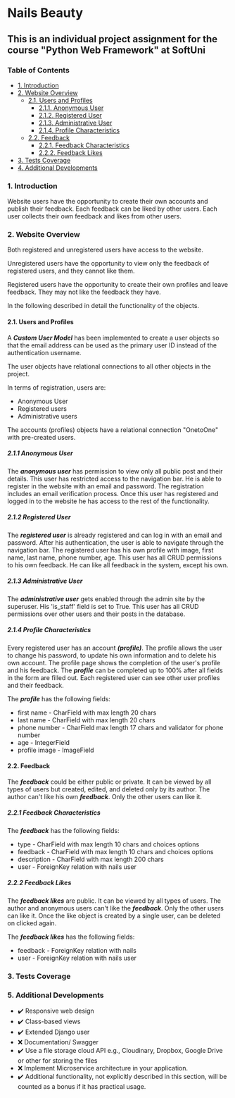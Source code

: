 # Nails Beauty
## This is an individual project assignment for the course "Python Web Framework" at SoftUni
### Table of Contents

* [1. Introduction](#chapter1)
* [2. Website Overview](#chapter2)
    * [2.1. Users and Profiles](#section_2_1)
        * [2.1.1. Anonymous User](#section_2_1_1)
        * [2.1.2. Registered User](#section_2_1_2)
        * [2.1.3. Administrative User](#section_2_1_3)
        * [2.1.4. Profile Characteristics](#section_2_1_4)
    * [2.2. Feedback](#section_2_2)
        * [2.2.1. Feedback Characteristics](#section_2_2_1)
        * [2.2.2. Feedback Likes](#section_2_2_2)
* [3. Tests Coverage](#section_3)
* [4. Additional Developments](#chapter4)

### 1. Introduction <a class="anchor" id="chapter1"></a>

Website users have the opportunity to create their own accounts and publish their feedback. Each feedback can be liked by other users. Each user collects their own feedback and likes from other
users.

### 2. Website Overview <a class="anchor" id="chapter2"></a>

Both registered and unregistered users have access to the website.

Unregistered users have the opportunity to view only the feedback of registered users, and they cannot like them.

Registered users have the opportunity to create their own profiles and leave feedback. They may not like the feedback they have.

In the following described in detail the functionality of the objects.

#### 2.1. Users and Profiles <a class="anchor" id="section_2_1"></a>

A ***Custom User Model*** has been implemented to create a user objects so that the email address can be used as the
primary user ID instead of the authentication username.

The user objects have relational connections to all other objects in the project.

In terms of registration, users are:

- Anonymous User
- Registered users
- Administrative users

The accounts (profiles) objects have a relational connection "OnetoOne" with pre-created users.

##### 2.1.1 Anonymous User <a class="anchor" id="section_2_1_1"></a>

The ***anonymous user*** has permission to view only all public post and their details. This user has restricted access
to the navigation bar. He is able to register in the website with an email and password. The registration includes an
email verification process. Once this user has registered and logged in to the website he has access to the rest of the
functionality.

##### 2.1.2 Registered User <a class="anchor" id="section_2_1_2"></a>

The ***registered user*** is already registered and can log in with an email and password. After his authentication, the
user is able to navigate through the navigation bar. The registered user has his own profile with image,
first name, last name, phone number, age. This user has all CRUD permissions to his own feedback. He can like
all feedback in the system, except his own.

##### 2.1.3 Administrative User <a class="anchor" id="section_2_1_3"></a>

The ***administrative user*** gets enabled through the admin site by the superuser. His 'is_staff' field is set to True.
This user has all CRUD permissions over other users and their posts in the database.

##### 2.1.4 Profile Characteristics <a class="anchor" id="section_2_1_4"></a>

Every registered user has an account ***(profile)***. The profile allows the user to change his password, to update his
own information and to delete his own account. The profile page shows the completion of the user's profile and his
feedback. The ***profile*** can be completed up to 100% after all fields in the form are filled out. Each registered user can see other user profiles and their feedback.

The ***profile*** has the following fields:

- first name - CharField with max length 20 chars
- last name - CharField with max length 20 chars
- phone number - CharField max length 17 chars and validator for phone number
- age - IntegerField
- profile image - ImageField

#### 2.2. Feedback <a class="anchor" id="section_2_2"></a>

The ***feedback*** could be either public or private. It can be viewed by all types of users but created, edited, and
deleted only by its author. The author can't like his own ***feedback***. Only the other users
can like it.

##### 2.2.1 Feedback Characteristics <a class="anchor" id="section_2_2_1"></a>

The ***feedback*** has the following fields:

- type - CharField with max length 10 chars and choices options
- feedback - CharField with max length 10 chars and choices options
- description - CharField with max length 200 chars
- user - ForeignKey relation with nails user


##### 2.2.2 Feedback Likes <a class="anchor" id="section_2_2_2"></a>

The ***feedback likes*** are public. It can be viewed by all types of users. The author and
anonymous users can't like the ***feedback***. Only the other users can like it. Once the like object is created by a
single user, can be  deleted on clicked again.

The ***feedback likes*** has the following fields:

- feedback - ForeignKey relation with nails
- user - ForeignKey relation with nails user


### 3. Tests Coverage <a class="anchor" id="chapter3"></a>


### 5. Additional Developments <a class="anchor" id="chapter5"></a>

- :heavy_check_mark: Responsive web design
- :heavy_check_mark: Class-based views
- :heavy_check_mark: Extended Django user
- :x: Documentation/ Swagger
- :heavy_check_mark: Use a file storage cloud API e.g., Cloudinary, Dropbox, Google Drive or other for storing the files
- :x: Implement Microservice architecture in your application.
- :heavy_check_mark: Additional functionality, not explicitly described in this section, will be counted as a bonus if it has practical
  usage.
